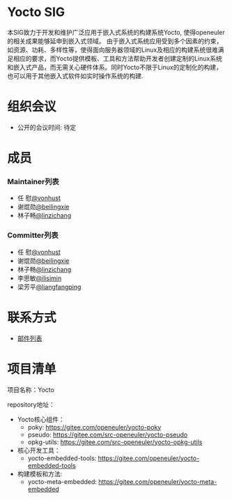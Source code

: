 # Yocto SIG


本SIG致力于开发和维护广泛应用于嵌入式系统的构建系统Yocto,  使得openeuler的相关成果能够延申到嵌入式领域。
由于嵌入式系统应用受到多个因素的约束，如资源、功耗、多样性等，使得面向服务器领域的Linux及相应的构建系统很难满足相应的要求，而Yocto提供模板、工具和方法帮助开发者创建定制的Linux系统和嵌入式产品，而无需关心硬件体系。同时Yocto不限于Linux的定制化的构建，也可以用于其他嵌入式软件如实时操作系统的构建.


# 组织会议

- 公开的会议时间: 待定


# 成员


### Maintainer列表

- 任  慰[@vonhust](https://gitee.com/vonhust)
- 谢焜勋[@beilingxie](https://gitee.com/beilingxie)
- 林子畅[@linzichang](https://gitee.com/linzichang)


### Committer列表

- 任  慰[@vonhust](https://gitee.com/vonhust)
- 谢焜勋[@beilingxie](https://gitee.com/beilingxie)
- 林子畅[@linzichang](https://gitee.com/linzichang)
- 李思敏[@ilisimin](https://gitee.com/ilisimin)
- 梁芳平[@liangfangping](https://gitee.com/liangfangping)


# 联系方式

- [邮件列表](dev@openeuler.org)


# 项目清单

项目名称：Yocto

repository地址：

- Yocto核心组件：
  - poky: https://gitee.com/openeuler/yocto-poky
  - pseudo: https://gitee.com/src-openeuler/yocto-pseudo
  - opkg-utils: https://gitee.com/src-openeuler/yocto-opkg-utils
- 核心开发工具：
  - yocto-embedded-tools: https://gitee.com/openeuler/yocto-embedded-tools
- 构建模板和方法:
  - yocto-meta-embedded: https://gitee.com/openeuler/yocto-meta-embedded
